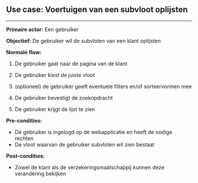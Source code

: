 ## Use case: Voertuigen van een subvloot oplijsten
---

**Primaire actor:** Een gebruiker

**Objectief:** De gebruiker wil de subvloten van een klant oplijsten

**Normale flow:**
1. De gebruiker gaat naar de pagina van de klant

2. De gebruiker kiest de juiste vloot

3. (optioneel) de gebruiker geeft eventuele filters en/of sorteervormen mee

4. De gebruiker bevestigt de zoekopdracht

5. De gebruiker krijgt de lijst te zien

**Pre-condities:**
- De gebruiker is ingelogd op de webapplicatie en heeft de nodige rechten
- De vloot waarvan de gebruiker subvloten wil zien bestaat

**Post-condities:**
- Zowel de klant als de verzekeringsmaatschappij kunnen deze verandering bekijken
